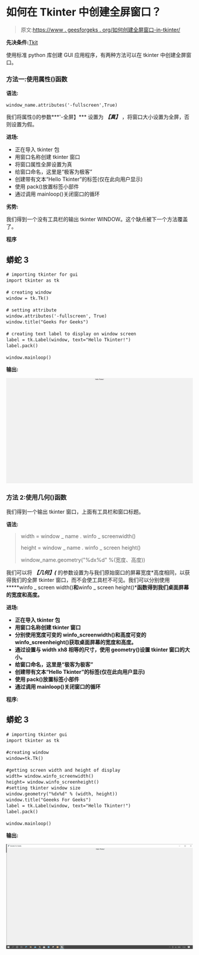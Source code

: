 # 如何在 Tkinter 中创建全屏窗口？

> 原文:[https://www . geesforgeks . org/如何创建全屏窗口-in-tkinter/](https://www.geeksforgeeks.org/how-to-create-full-screen-window-in-tkinter/)

**先决条件:**[Tkit](https://www.geeksforgeeks.org/python-gui-tkinter/)

使用标准 python 库创建 GUI 应用程序，有两种方法可以在 tkinter 中创建全屏窗口。

### 方法一:**使用属性()函数**

**语法:**

```
window_name.attributes('-fullscreen',True)
```

我们将属性()的参数***'-全屏】*** 设置为 ***【真】*** ，将窗口大小设置为全屏，否则设置为假。

**进场:**

*   正在导入 tkinter 包
*   用窗口名称创建 tkinter 窗口
*   将窗口属性全屏设置为真
*   给窗口命名，这里是“极客为极客”
*   创建带有文本“Hello Tkinter”的标签(仅在此向用户显示)
*   使用 pack()放置标签小部件
*   通过调用 mainloop()关闭窗口的循环

**劣势:**

我们得到一个没有工具栏的输出 tkinter WINDOW。这个缺点被下一个方法覆盖了。

**程序**

## 蟒蛇 3

```
# importing tkinter for gui
import tkinter as tk

# creating window
window = tk.Tk()

# setting attribute
window.attributes('-fullscreen', True)
window.title("Geeks For Geeks")

# creating text label to display on window screen
label = tk.Label(window, text="Hello Tkinter!")
label.pack()

window.mainloop()
```

**输出:**

![](img/d1d462829051fe57594bed040275ceea.png)

### 方法 2:使用几何()函数

我们得到一个输出 tkinter 窗口，上面有工具栏和窗口标题。

**语法:**

> width = window _ name . winfo _ screenwidth()
> 
> height = window _ name . winfo _ screen height()
> 
> window_name.geometry("%dx%d" %(宽度、高度))

我们可以将 ***【几何】(*** 的参数设置为与我们原始窗口的屏幕宽度*高度相同，以获得我们的全屏 tkinter 窗口，而不会使工具栏不可见。我们可以分别使用*****winfo _ screen width()**和**winfo _ screen height()***函数得到我们桌面屏幕的宽度和高度。**

****进场:****

*   **正在导入 tkinter 包**
*   **用窗口名称创建 tkinter 窗口**
*   **分别使用宽度可变的 winfo_screenwidth()和高度可变的 winfo_screenheight()获取桌面屏幕的宽度和高度。**
*   **通过设置与 width xh8 相等的尺寸，使用 geometry()设置 tkinter 窗口的大小。**
*   **给窗口命名，这里是“极客为极客”**
*   **创建带有文本“Hello Tkinter”的标签(仅在此向用户显示)**
*   **使用 pack()放置标签小部件**
*   **通过调用 mainloop()关闭窗口的循环**

****程序:****

## **蟒蛇 3**

```
# importing tkinter gui
import tkinter as tk

#creating window
window=tk.Tk()

#getting screen width and height of display
width= window.winfo_screenwidth() 
height= window.winfo_screenheight()
#setting tkinter window size
window.geometry("%dx%d" % (width, height))
window.title("Geeeks For Geeks")
label = tk.Label(window, text="Hello Tkinter!")
label.pack()

window.mainloop()
```

****输出:****

**![](img/d8b34afe01a1eb20179da3bf70b93b63.png)**